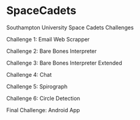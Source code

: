 # SpaceCadets
Southampton University Space Cadets Challenges

Challenge 1: Email Web Scrapper

Challenge 2: Bare Bones Interpreter

Challenge 3: Bare Bones Interpreter Extended

Challenge 4: Chat

Challenge 5: Spirograph

Challenge 6: Circle Detection

Final Challenge: Android App
